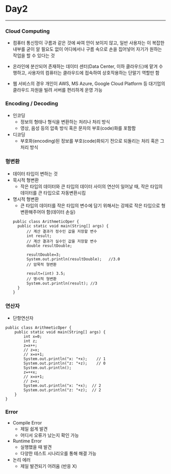 # Day2
---

### Cloud Computing
- 컴퓨터 통신망이 구름과 같은 것에 싸여 안이 보이지 않고, 일반 사용자는 이 복잡한 내부를 굳이 알 필요도 없이 어디에서나 구름 속으로 손을 집어넣어 자기가 원하는 작업을 할 수 있다는 것

- 온라인에 분산되어 존재하는 데이터 센터(Data Center, 이하 클라우드)에 맡겨 수행하고, 사용자의 컴퓨터는 클라우드에 접속하여 상호작용하는 단말기 역할만 함

- 웹 서비스의 경우 개인이 AWS, MS Azure, Google Cloud Platform 등 대기업의 클라우드 자원을 빌려 서버를 편리하게 운영 가능


### Encoding / Decoding
- 인코딩
  - 정보의 형태나 형식을 변환하는 처리나 처리 방식
  - 영상, 음성 등의 압축 방식 혹은 문자의 부호(code)화를 포함함
- 디코딩
  - 부호화(encoding)된 정보를 부호(code)화되기 전으로 되돌리는 처리 혹은 그 처리 방식


### 형변환
- 데이터 타입이 변하는 것
- 묵시적 형변환
  - 작은 타입의 데이터와 큰 타입의 데이터 사이의 연산이 일어날 때, 작은 타입의 데이터를 큰 타입으로 자동변환시킴
- 명시적 형변환
  - 큰 타입의 데이터를 작은 타입의 변수에 담기 위해서는 강제로 작은 타입으로 형변환해주어야 함(데이터 손실)
  ~~~
  public class ArithmeticOper {
  	public static void main(String[] args) {
  		// 계산 결과가 정수인 값을 저장할 변수
  		int result;
  		// 계산 결과가 실수인 값을 저장할 변수
  		double resultDouble;

  		resultDouble=3;
  		System.out.println(resultDouble);	//3.0
  		// 암묵적 형변환

  		result=(int) 3.5;
  		// 명시적 형변환
  		System.out.println(result);	//3
  	}
  }
  ~~~

### 연산자
- 단항연산자
~~~
public class ArithmeticOper {
	public static void main(String[] args) {
		int x=0;
		int z;
		z=x++;
		// z=x;
		// x=x+1;
		System.out.println("x: "+x);    // 1
		System.out.println("z: "+z);    // 0
		System.out.println();
		z=++x;
		// x=x+1;
		// z=x;
		System.out.println("x: "+x);  // 2
		System.out.println("z: "+z);  // 2
	}
}
~~~  

### Error
- Compile Error
  - 제일 쉽게 발견
  - 어디서 오류가 났는지 확인 가능
- Runtime Error
  - 실행했을 때 발견
  - 다양한 테스트 시나리오를 통해 해결 가능
- 논리 에러
  - 제일 발견되기 어려움 (반응 X)
